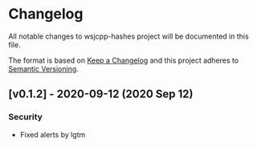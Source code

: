 # Changelog

All notable changes to wsjcpp-hashes project will be documented in this file.

The format is based on [Keep a Changelog](http://keepachangelog.com/)
and this project adheres to [Semantic Versioning](http://semver.org/).

## [v0.1.2] - 2020-09-12 (2020 Sep 12)

### Security

- Fixed alerts by lgtm

